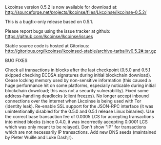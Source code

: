 Lkcoinse version 0.5.2 is now available for download at:
http://sourceforge.net/projects/lkcoinse/files/Lkcoinse/lkcoinse-0.5.2/

This is a bugfix-only release based on 0.5.1.

Please report bugs using the issue tracker at github:
https://github.com/lkcoinse/lkcoinse/issues

Stable source code is hosted at Gitorious:
http://gitorious.org/lkcoinse/lkcoinsed-stable/archive-tarball/v0.5.2#.tar.gz

BUG FIXES

Check all transactions in blocks after the last checkpoint (0.5.0 and 0.5.1 skipped checking ECDSA signatures during initial blockchain download).
Cease locking memory used by non-sensitive information (this caused a huge performance hit on some platforms, especially noticable during initial blockchain download; this was
not a security vulnerability).
Fixed some address-handling deadlocks (client freezes).
No longer accept inbound connections over the internet when Lkcoinse is being used with Tor (identity leak).
Re-enable SSL support for the JSON-RPC interface (it was unintentionally disabled for the 0.5.0 and 0.5.1 release Linux binaries).
Use the correct base transaction fee of 0.0005 LCS for accepting transactions into mined blocks (since 0.4.0, it was incorrectly accepting 0.0001 LCS which was only meant to be relayed).
Don't show "IP" for transactions which are not necessarily IP transactions.
Add new DNS seeds (maintained by Pieter Wuille and Luke Dashjr).
